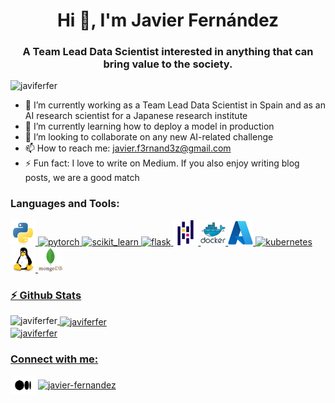 <h1 align="center">Hi 👋, I'm Javier Fernández</h1>
<h3 align="center">A Team Lead Data Scientist interested in anything that can bring value to the society.</h3>

<p align="left"> <img src="https://komarev.com/ghpvc/?username=javiferfer&label=Profile%20views&color=0e75b6&style=flat" alt="javiferfer" /> </p>

- 🔭 I’m currently working as a Team Lead Data Scientist in Spain and as an AI research scientist for a Japanese research institute
- 🌱 I’m currently learning how to deploy a model in production
- 👯 I’m looking to collaborate on any new AI-related challenge
- 📫 How to reach me: javier.f3rnand3z@gmail.com
- ⚡ Fun fact: I love to write on Medium. If you also enjoy writing blog posts, we are a good match


<h3 align="left">Languages and Tools:</h3>
<p align="left">
    <a href="https://www.python.org" target="_blank" rel="noreferrer"> <img src="https://raw.githubusercontent.com/devicons/devicon/master/icons/python/python-original.svg" alt="python" width="40" height="40"/> </a> 
  <a href="https://pytorch.org/" target="_blank" rel="noreferrer"> <img src="https://www.vectorlogo.zone/logos/pytorch/pytorch-icon.svg" alt="pytorch" width="40" height="40"/> </a> 
  <a href="https://scikit-learn.org/" target="_blank" rel="noreferrer"> <img src="https://upload.wikimedia.org/wikipedia/commons/0/05/Scikit_learn_logo_small.svg" alt="scikit_learn" width="40" height="40"/> </a> 
    <a href="https://flask.palletsprojects.com/" target="_blank" rel="noreferrer"> <img src="https://www.vectorlogo.zone/logos/pocoo_flask/pocoo_flask-icon.svg" alt="flask" width="40" height="40"/> </a>
    <a href="https://pandas.pydata.org/" target="_blank" rel="noreferrer"> <img src="https://raw.githubusercontent.com/devicons/devicon/2ae2a900d2f041da66e950e4d48052658d850630/icons/pandas/pandas-original.svg" alt="pandas" width="40" height="40"/> </a> 
  <a href="https://www.docker.com/" target="_blank" rel="noreferrer"> <img src="https://raw.githubusercontent.com/devicons/devicon/master/icons/docker/docker-original-wordmark.svg" alt="docker" width="40" height="40"/> </a> 
  <a href="https://azure.microsoft.com/" target="_blank" rel="noreferrer"> <img src="https://github.com/devicons/devicon/blob/master/icons/azure/azure-original.svg" alt="azure" width="40" height="40"/> </a> 
  <a href="https://kubernetes.io" target="_blank" rel="noreferrer"> <img src="https://www.vectorlogo.zone/logos/kubernetes/kubernetes-icon.svg" alt="kubernetes" width="40" height="40"/> </a>
  <a href="https://www.linux.org/" target="_blank" rel="noreferrer"> <img src="https://raw.githubusercontent.com/devicons/devicon/master/icons/linux/linux-original.svg" alt="linux" width="40" height="40"/> </a> 
  <a href="https://www.mongodb.com/" target="_blank" rel="noreferrer"> <img src="https://raw.githubusercontent.com/devicons/devicon/master/icons/mongodb/mongodb-original-wordmark.svg" alt="mongodb" width="40" height="40"/> 


<h3>⚡ Github Stats</h3>

<div style="Display: block;"><img align="left" src="https://github-readme-stats.vercel.app/api/top-langs?username=javiferfer&show_icons=true&locale=en&layout=compact&hide=jupyter%20notebook" alt="javiferfer" /></div>

<div style="Display: block;">&nbsp;<img align="center" src="https://github-readme-stats.vercel.app/api?username=javiferfer&show_icons=true&locale=en" alt="javiferfer" /></div>

<div style="Display: block;"><img align="center" src="https://github-readme-streak-stats.herokuapp.com/?user=javiferfer&" alt="javiferfer" /></div>


<h3 align="left">Connect with me:</h3>
<p align="left">
<a href="https://javiferfer.medium.com/" target="blank"><img align="center" src="https://github.com/Medium/medium-logos/blob/master/03_Symbol/01_Black/SVG/Artboard%201.svg" alt="javiferfer" height="30" width="40" /></a>
<a href="https://www.linkedin.com/in/javier-fernández-fernández-b91684b6/" target="blank"><img align="center" src="https://raw.githubusercontent.com/rahuldkjain/github-profile-readme-generator/master/src/images/icons/Social/linked-in-alt.svg" alt="javier-fernandez" height="30" width="40" /></a>
</p>
